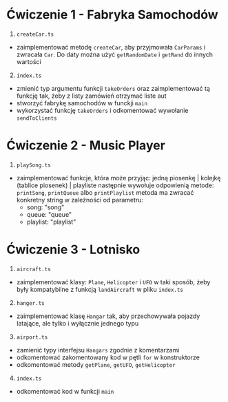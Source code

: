# Ćwiczenie 1 - Fabryka Samochodów

1. `createCar.ts`
  * zaimplementować metodę `createCar`, aby przyjmowała `CarParams` i zwracała `Car`. Do daty można użyć `getRandomDate` i `getRand` do innych wartości
2. `index.ts`
  * zmienić typ argumentu funkcji `takeOrders` oraz zaimplementować tą funkcję tak, żeby z listy zamówień otrzymać liste aut
  * stworzyć fabrykę samochodów w funckji `main`
  * wykorzystać funkcję `takeOrders` i odkomentować wywołanie `sendToClients`

# Ćwiczenie 2 - Music Player

1. `playSong.ts`
  * zaimplementować funkcje, która może przyjąc: jedną piosenkę | kolejkę (tablice piosenek) | playliste 
  następnie wywołuje odpowienią metode: `printSong`, `printQueue` albo `printPlaylist`
  metoda ma zwracać konkretny string w zależności od parametru:
    - song: "song"
    - queue: "queue"
    - playlist: "playlist"

# Ćwiczenie 3 - Lotnisko

1. `aircraft.ts`
  * zaimplementować klasy: `Plane`, `Helicopter` i `UFO` w taki sposób, żeby były kompatybilne z funkcją `landAircraft` w pliku `index.ts`
2. `hanger.ts`
  * zaimplementować klasę `Hangar` tak, aby przechowywała pojazdy latające, ale tylko i wyłącznie jednego typu
3. `airport.ts`
  * zamienić typy interfejsu `Hangars` zgodnie z komentarzami
  * odkomentować zakomentowany kod w pętli `for` w konstruktorze
  * odkomentować metody `getPlane`, `getUFO`, `getHelicopter`
4. `index.ts`
  * odkomentować kod w funkcji `main`

